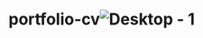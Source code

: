 # portfolio-cv![Desktop - 1](https://user-images.githubusercontent.com/96499964/173173592-65153003-6f8b-4585-936f-14b3e4266b9e.jpg)
